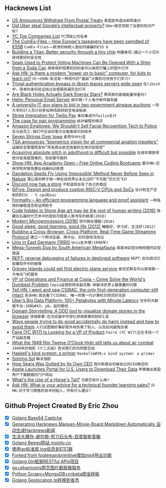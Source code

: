 ## Hacknews List


- [US Announces Withdraw From Postal Treaty](https://www.bbc.com/news/business-45894346)  `美国宣布退出邮政条约`
- [Did Uber steal Google’s intellectual property?](https://www.newyorker.com/magazine/2018/10/22/did-uber-steal-googles-intellectual-property)  `Uber是否窃取了谷歌的知识产权?`
- [YC Top Companies List](https://blog.ycombinator.com/yc-top-companies-list-2018/)  `YC顶级公司名单`
- [The CumEx-Files – How Europe&#39;s taxpayers have been swindled of €55B](https://cumex-files.com/en/)  `CumEx-Files——欧洲的纳税人是如何被骗的€55 b`
- [Building a Titan: Better security through a tiny chip](https://android-developers.googleblog.com/2018/10/building-titan-better-security-through.html)  `构建泰坦:通过一个小芯片获得更好的安全性`
- [Seals Used to Protect Voting Machines Can Be Opened With a Shim from a Soda Can](https://motherboard.vice.com/en_us/article/mbdw73/security-seals-used-to-protect-voting-machines-can-be-easily-opened-with-shim-crafted-from-a-soda-can)  `用来保护投票机的封条可以用苏打罐上的垫片打开`
- [Ask HN: Is there a modern “power on to basic” computer, for kids to learn on?](item?id=18228740)  `问一问HN:有没有一种现代的“基础”计算机可供孩子们学习?`
- [Trivial authentication bypass in libssh leaves servers wide open](https://arstechnica.com/information-technology/2018/10/bug-in-libssh-makes-it-amazingly-easy-for-hackers-to-gain-root-access/)  `在libssh中，简单的身份验证绕过会使服务器完全打开`
- [Are Black Holes Actually Dark Energy Stars?](http://nautil.us/blog/are-black-holes-actually-dark-energy-stars)  `黑洞真的是暗能量恒星吗?`
- [Helm: Personal Email Server](https://thehelm.com)  `赫尔姆:个人电子邮件服务器`
- [A university IT guy plans to bid in two government airwave auctions](http://fortune.com/2018/10/17/5g-spectrum-auction-bidders-fcc/)  `一所大学的IT人员计划参加两场政府航空电波拍卖`
- [Stripe Integration for Twilio Pay](https://stripe.com/blog/phone-payments-with-twilio-pay)  `条纹集成为Twilio支付`
- [The case for pair programming](https://tuple.app/pair-programming-guide/the-case-for-pair-programming)  `结对编程的情况`
- [Amazon Employee: We Shouldn’t Sell Facial Recognition Tech to Police](https://medium.com/s/story/im-an-amazon-employee-my-company-shouldn-t-sell-facial-recognition-tech-to-police-36b5fde934ac)  `亚马逊员工:我们不应该向警方出售面部识别技术`
- [Seven Strings Over Iowa](https://www.tabletmag.com/jewish-arts-and-culture/271918/seven-strings-over-iowa)  `爱荷华州七弦`
- [TSA announces “biometrics vision for all commercial aviation travelers”](https://papersplease.org/wp/2018/10/15/tsa-announces-biometrics-vision-for-all-commercial-aviation-travelers/)  `运输安全管理局宣布“所有商业航空旅客的生物识别视觉”`
- [Acquiring absolute pitch in adulthood is difficult but possible](https://www.biorxiv.org/content/early/2018/07/03/355933)  `在成年期获得绝对音高是困难的，但却是可能的`
- [Show HN: App Academy Open – Free Online Coding Bootcamp](https://open.appacademy.io/)  `展示HN:应用学院开放免费在线编码训练营`
- [Dandelion Seeds Fly Using ‘Impossible’ Method Never Before Seen in Nature](https://www.nature.com/articles/d41586-018-07084-8)  `蒲公英的种子用一种在自然界从未见过的“不可能”的方式飞行`
- [Discord now has a store](https://blog.discordapp.com/discord-store-global-beta-is-live-38bfd044d648)  `不和谐现在有了自己的商店`
- [SiFive: Design and produce custom RISC‑V CPUs and SoCs](https://www.sifive.com)  `设计和生产定制的RISC - V cpu和soc`
- [Formality – An efficient programming language and proof assistant](https://github.com/maiavictor/formality)  `一种高效的编程语言和证明助手`
- [Code hidden in Stone Age art may be the root of human writing (2016)](https://www.newscientist.com/article/mg23230990-700-in-search-of-the-very-first-coded-symbols/)  `隐藏在石器时代艺术中的密码可能是人类书写的根源(2016)`
- [Modern Microprocessors (2016)](http://www.lighterra.com/papers/modernmicroprocessors/)  `现代微处理器(2016)`
- [Good sleep, good learning, good life (2012)](https://www.supermemo.com/en/articles/sleep)  `睡眠好，学习好，生活好(2012)`
- [Building a Cross-Browser, Cross-Platform, Real-Time Game Streaming Protocol](https://blog.rainway.io/building-a-cross-browser-cross-platform-real-time-game-streaming-protocol-b00d000fe788)  `建立一个跨浏览器、跨平台、实时游戏流协议`
- [Unix in East Germany (1990)](https://groups.google.com/forum/m/#!topic/comp.unix.wizards/QX_dxElrVNs)  `Unix在东德(1990年)`
- [Mega-Tunnels Dug by South American Megafauna](http://blogs.discovermagazine.com/crux/2017/03/28/paleoburrows-south-america/)  `南美洲巨型动物挖掘的巨型隧道`
- [REPT: reverse debugging of failures in deployed software](https://blog.acolyer.org/2018/10/17/rept-reverse-debugging-of-failures-in-deployed-software/)  `REPT:反向调试已部署软件中的故障`
- [Orkney islands could get first electric plane service](https://www.bbc.co.uk/news/uk-scotland-north-east-orkney-shetland-45876604)  `奥克尼群岛可以获得第一次电动飞机服务`
- [VP of Operations and Finance at Copia – Come Solve the World&#39;s Dumbest Problem](item?id=18246727)  `Copia运营和财务副总裁-来解决世界上最愚蠢的问题`
- [Tell HN: I went and saw CSIRAC, the only first-generation computer still intact](item?id=18236602)  `告诉HN:我去看了CSIRAC，唯一的第一代计算机仍然完好无损`
- [Uber’s Big Data Platform: 100&#43; Petabytes with Minute Latency](https://eng.uber.com/uber-big-data-platform/)  `优步的大数据平台:100&#43; pb，延时极短`
- [Domain Storytelling: A DDD tool to visualize domain stories in the browser](http://domainstorytelling.org/)  `领域故事:在浏览器中可视化领域故事的DDD工具`
- [Ways people trying to do good accidentally do harm instead and how to avoid them](https://80000hours.org/articles/accidental-harm/)  `人们试图做好事却意外地伤害了别人，以及如何避免伤害`
- [Faire (YC W17) Is Looking for a VP of Product](https://boards.greenhouse.io/indigofair/jobs/4108262002?gh_jid=4108262002)  `Faire (YC W17)正在寻找一个产品副总裁`
- [What the 1949 film Twelve O’Clock High still tells us about air combat](https://www.airspacemag.com/history-of-flight/twelve-oclock-high-180970369/)  `1949年的电影《十二点高》告诉我们的仍然是空战`
- [Haskell&#39;s kind system: a primer](https://diogocastro.com/blog/2018/10/17/haskells-kind-system-a-primer/)  `Haskell&#39;s kind system: a primer`
- [Solving Sol](http://solvingsol.com/)  `解决溶胶`
- [How Sears Was Gutted by Its Own CEO](http://prospect.org/article/how-sears-was-gutted-its-own-ceo)  `西尔斯是如何被自己的CEO掏空的`
- [Apple Launches Portal for U.S. Users to Download Their Data](https://www.bloomberg.com/news/articles/2018-10-17/apple-launches-portal-for-u-s-users-to-download-their-data)  `苹果推出美国用户下载数据的门户网站`
- [What&#39;s the Use of a Horse&#39;s Tail?](https://blogs.scientificamerican.com/observations/whats-the-use-of-a-horses-tail/)  `马尾巴有什么用?`
- [Ask HN: What is your advice for a technical founder learning sales?](item?id=18241160)  `问HN:对于学习销售的技术创始人，你有什么建议?`

## Github Project Created By Eric Zhou

- [x] [Golang Base64 Captcha](https://github.com/mojocn/base64Captcha)
- [x] [Generating Hacknews Maoyan-Movie-Board Markdown Automatically 自动生成Hacknews新闻](https://github.com/dejavuzhou/md-genie)
- [x] [生活大爆炸-谢尔顿-剪刀石头布-百度智能音箱](https://github.com/mojocn/dueros-bang-game)
- [x] [Golang Beego网站 mojotv.cn](https://github.com/mojocn/www.mojotv.cn)
- [x] [使用go标准库,log信息到钉钉群](https://github.com/mojocn/dooger)
- [x] [Forked from fogleman/primitive增加mp4导出功能](https://github.com/mojocn/primitive)
- [x] [Golang Gin框架RESTful APIs项目](https://github.com/JJJJJJJerk/ezier-golang-web-api-framework)
- [x] [go+phantomjs网页图片截取微服务](https://github.com/mojocn/screen_shot)
- [x] [Python Scrapy+MongoDB+cnbeta爬虫样板](https://github.com/mojocn/scrapy_mongodb_boilerplate_cnbeta)
- [x] [Golang Geolocation Ip转换到省市](https://github.com/mojocn/ip2location)